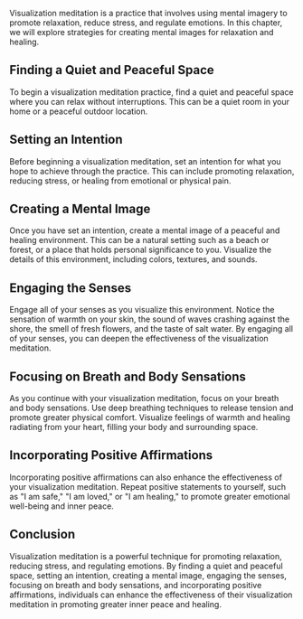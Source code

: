 
Visualization meditation is a practice that involves using mental imagery to promote relaxation, reduce stress, and regulate emotions. In this chapter, we will explore strategies for creating mental images for relaxation and healing.

Finding a Quiet and Peaceful Space
----------------------------------

To begin a visualization meditation practice, find a quiet and peaceful space where you can relax without interruptions. This can be a quiet room in your home or a peaceful outdoor location.

Setting an Intention
--------------------

Before beginning a visualization meditation, set an intention for what you hope to achieve through the practice. This can include promoting relaxation, reducing stress, or healing from emotional or physical pain.

Creating a Mental Image
-----------------------

Once you have set an intention, create a mental image of a peaceful and healing environment. This can be a natural setting such as a beach or forest, or a place that holds personal significance to you. Visualize the details of this environment, including colors, textures, and sounds.

Engaging the Senses
-------------------

Engage all of your senses as you visualize this environment. Notice the sensation of warmth on your skin, the sound of waves crashing against the shore, the smell of fresh flowers, and the taste of salt water. By engaging all of your senses, you can deepen the effectiveness of the visualization meditation.

Focusing on Breath and Body Sensations
--------------------------------------

As you continue with your visualization meditation, focus on your breath and body sensations. Use deep breathing techniques to release tension and promote greater physical comfort. Visualize feelings of warmth and healing radiating from your heart, filling your body and surrounding space.

Incorporating Positive Affirmations
-----------------------------------

Incorporating positive affirmations can also enhance the effectiveness of your visualization meditation. Repeat positive statements to yourself, such as "I am safe," "I am loved," or "I am healing," to promote greater emotional well-being and inner peace.

Conclusion
----------

Visualization meditation is a powerful technique for promoting relaxation, reducing stress, and regulating emotions. By finding a quiet and peaceful space, setting an intention, creating a mental image, engaging the senses, focusing on breath and body sensations, and incorporating positive affirmations, individuals can enhance the effectiveness of their visualization meditation in promoting greater inner peace and healing.
